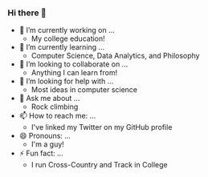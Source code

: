 ### Hi there 👋

<!--
**Vova-Herdman/Vova-Herdman** is a ✨ _special_ ✨ repository because its `README.md` (this file) appears on your GitHub profile.

Here are some ideas to get you started:  -->

- 🔭 I’m currently working on ...
  - My college education!
- 🌱 I’m currently learning ...
  - Computer Science, Data Analytics, and Philosophy
- 👯 I’m looking to collaborate on ...
  - Anything I can learn from!
- 🤔 I’m looking for help with ...
  - Most ideas in computer science
- 💬 Ask me about ...
  - Rock climbing
- 📫 How to reach me: ...
  - I've linked my Twitter on my GitHub profile
- 😄 Pronouns: ...
  - I'm a guy!
- ⚡ Fun fact: ...
  - I run Cross-Country and Track in College
